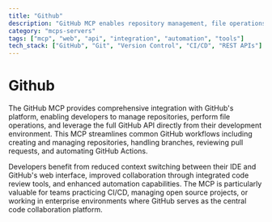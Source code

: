 ```yaml
---
title: "Github"
description: "GitHub MCP enables repository management, file operations, and GitHub API integration for seamless development workflows."
category: "mcps-servers"
tags: ["mcp", "web", "api", "integration", "automation", "tools"]
tech_stack: ["GitHub", "Git", "Version Control", "CI/CD", "REST APIs"]
---
```


# Github

The GitHub MCP provides comprehensive integration with GitHub's platform, enabling developers to manage repositories, perform file operations, and leverage the full GitHub API directly from their development environment. This MCP streamlines common GitHub workflows including creating and managing repositories, handling branches, reviewing pull requests, and automating GitHub Actions.

Developers benefit from reduced context switching between their IDE and GitHub's web interface, improved collaboration through integrated code review tools, and enhanced automation capabilities. The MCP is particularly valuable for teams practicing CI/CD, managing open source projects, or working in enterprise environments where GitHub serves as the central code collaboration platform.
